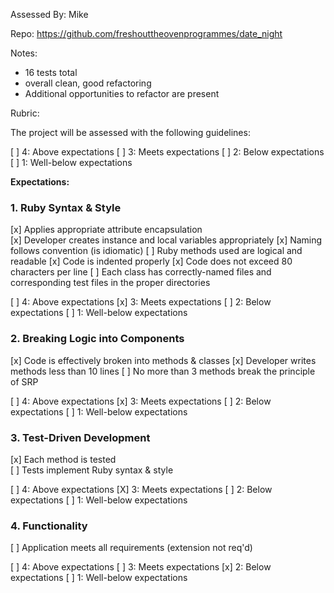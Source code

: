 Assessed By: Mike

Repo: https://github.com/freshouttheovenprogrammes/date_night

Notes:
* 16 tests total
* overall clean, good refactoring
* Additional opportunities to refactor are present


Rubric:

The project will be assessed with the following guidelines:

[ ] 4: Above expectations
[ ] 3: Meets expectations
[ ] 2: Below expectations
[ ] 1: Well-below expectations

**Expectations:**

### 1. Ruby Syntax & Style

[x] Applies appropriate attribute encapsulation  
[x] Developer creates instance and local variables appropriately
[x] Naming follows convention (is idiomatic)
[ ] Ruby methods used are logical and readable
[x] Code is indented properly
[x] Code does not exceed 80 characters per line
[ ] Each class has correctly-named files and corresponding test files in the proper directories

[ ] 4: Above expectations
[x] 3: Meets expectations
[ ] 2: Below expectations
[ ] 1: Well-below expectations

### 2. Breaking Logic into Components

[x] Code is effectively broken into methods & classes 
[x] Developer writes methods less than 10 lines 
[ ] No more than 3 methods break the principle of SRP 

[ ] 4: Above expectations
[x] 3: Meets expectations
[ ] 2: Below expectations
[ ] 1: Well-below expectations

### 3. Test-Driven Development

[x] Each method is tested  
[ ] Tests implement Ruby syntax & style   

[ ] 4: Above expectations
[X] 3: Meets expectations
[ ] 2: Below expectations
[ ] 1: Well-below expectations

### 4. Functionality

[ ] Application meets all requirements (extension not req'd)

[ ] 4: Above expectations
[ ] 3: Meets expectations
[x] 2: Below expectations
[ ] 1: Well-below expectations


